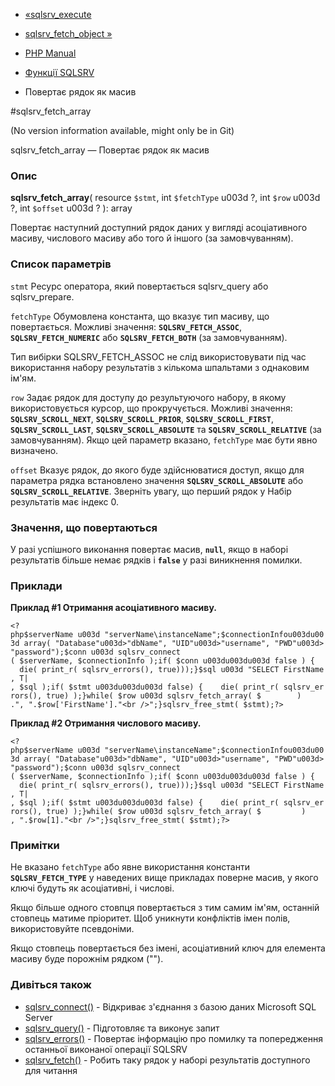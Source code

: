 - [«sqlsrv_execute](function.sqlsrv-execute.md)
- [sqlsrv_fetch_object »](function.sqlsrv-fetch-object.md)

- [PHP Manual](index.md)
- [Функції SQLSRV](ref.sqlsrv.md)
- Повертає рядок як масив

#sqlsrv_fetch_array

(No version information available, might only be in Git)

sqlsrv_fetch_array — Повертає рядок як масив

### Опис

**sqlsrv_fetch_array**(
resource `$stmt`,
int `$fetchType` u003d ?,
int `$row` u003d ?,
int `$offset` u003d ?
): array

Повертає наступний доступний рядок даних у вигляді асоціативного
масиву, числового масиву або того й іншого (за замовчуванням).

### Список параметрів

`stmt`
Ресурс оператора, який повертається sqlsrv_query або sqlsrv_prepare.

`fetchType`
Обумовлена константа, що вказує тип масиву, що повертається.
Можливі значення: **`SQLSRV_FETCH_ASSOC`**, **`SQLSRV_FETCH_NUMERIC`**
або **`SQLSRV_FETCH_BOTH`** (за замовчуванням).

Тип вибірки SQLSRV_FETCH_ASSOC не слід використовувати під час використання
набору результатів з кількома шпальтами з однаковим ім'ям.

`row`
Задає рядок для доступу до результуючого набору, в якому
використовується курсор, що прокручується. Можливі значення:
**`SQLSRV_SCROLL_NEXT`**, **`SQLSRV_SCROLL_PRIOR`**,
**`SQLSRV_SCROLL_FIRST`**, **`SQLSRV_SCROLL_LAST`**,
**`SQLSRV_SCROLL_ABSOLUTE`** та **`SQLSRV_SCROLL_RELATIVE`** (за
замовчуванням). Якщо цей параметр вказано, `fetchType` має бути явно
визначено.

`offset`
Вказує рядок, до якого буде здійснюватися доступ, якщо для
параметра рядка встановлено значення **`SQLSRV_SCROLL_ABSOLUTE`** або
**`SQLSRV_SCROLL_RELATIVE`**. Зверніть увагу, що перший рядок у
Набір результатів має індекс 0.

### Значення, що повертаються

У разі успішного виконання повертає масив, **`null`**, якщо в
наборі результатів більше немає рядків і **`false`** у разі виникнення
помилки.

### Приклади

**Приклад #1 Отримання асоціативного масиву.**

` <?php$serverName u003d "serverName\instanceName";$connectionInfou003du003d array( "Database"u003d>"dbName", "UID"u003d>"username", "PWD"u003d>"password");$conn u003d sqlsrv_connect ( $serverName, $connectionInfo );if( $conn u003du003du003d false ) {    die( print_r( sqlsrv_errors(), true)));}$sql u003d "SELECT FirstName, T| , $sql );if( $stmt u003du003du003d false) {    die( print_r( sqlsrv_errors(), true) );}while( $row u003d sqlsrv_fetch_array( $        ) .", ".$row['FirstName']."<br />";}sqlsrv_free_stmt( $stmt);?> `

**Приклад #2 Отримання числового масиву.**

` <?php$serverName u003d "serverName\instanceName";$connectionInfou003du003d array( "Database"u003d>"dbName", "UID"u003d>"username", "PWD"u003d>"password");$conn u003d sqlsrv_connect ( $serverName, $connectionInfo );if( $conn u003du003du003d false ) {    die( print_r( sqlsrv_errors(), true)));}$sql u003d "SELECT FirstName, T| , $sql );if( $stmt u003du003du003d false) {    die( print_r( sqlsrv_errors(), true) );}while( $row u003d sqlsrv_fetch_array( $         ) , ".$row[1]."<br />";}sqlsrv_free_stmt( $stmt);?> `

### Примітки

Не вказано `fetchType` або явне використання константи
**`SQLSRV_FETCH_TYPE`** у наведених вище прикладах поверне масив, у
якого ключі будуть як асоціативні, і числові.

Якщо більше одного стовпця повертається з тим самим ім'ям,
останній стовпець матиме пріоритет. Щоб уникнути конфліктів імен
полів, використовуйте псевдоніми.

Якщо стовпець повертається без імені, асоціативний ключ для елемента
масиву буде порожнім рядком ("").

### Дивіться також

- [sqlsrv_connect()](function.sqlsrv-connect.md) - Відкриває
з'єднання з базою даних Microsoft SQL Server
- [sqlsrv_query()](function.sqlsrv-query.md) - Підготовляє та
виконує запит
- [sqlsrv_errors()](function.sqlsrv-errors.md) - Повертає
інформацію про помилку та попередження останньої виконаної операції
SQLSRV
- [sqlsrv_fetch()](function.sqlsrv-fetch.md) - Робить таку
рядок у наборі результатів доступного для читання
